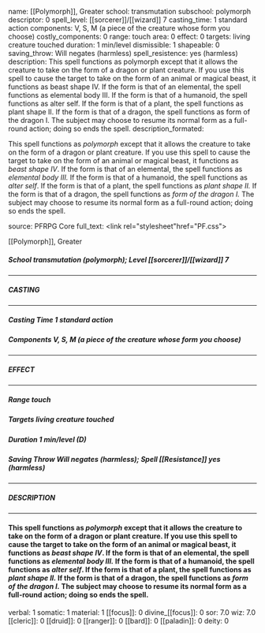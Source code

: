name: [[Polymorph]], Greater
school: transmutation
subschool: polymorph
descriptor: 0
spell_level: [[sorcerer]]/[[wizard]] 7
casting_time: 1 standard action
components: V, S, M (a piece of the creature whose form you choose)
costly_components: 0
range: touch
area: 0
effect: 0
targets: living creature touched
duration: 1 min/level
dismissible: 1
shapeable: 0
saving_throw: Will negates (harmless)
spell_resistence: yes (harmless)
description: This spell functions as polymorph except that it allows the creature to take on the form of a dragon or plant creature. If you use this spell to cause the target to take on the form of an animal or magical beast, it functions as beast shape IV. If the form is that of an elemental, the spell functions as elemental body III. If the form is that of a humanoid, the spell functions as alter self. If the form is that of a plant, the spell functions as plant shape II. If the form is that of a dragon, the spell functions as form of the dragon I. The subject may choose to resume its normal form as a full-round action; doing so ends the spell.
description_formated: <p>This spell functions as <i>polymorph</i> except that it allows the creature to take on the form of a dragon or plant creature. If you use this spell to cause the target to take on the form of an animal or magical beast, it functions as <i>beast shape IV</i>. If the form is that of an elemental, the spell functions as <i>elemental body III.</i> If the form is that of a humanoid, the spell functions as <i>alter self</i>. If the form is that of a plant, the spell functions as <i>plant shape II.</i> If the form is that of a dragon, the spell functions as <i>form of the dragon I.</i> The subject may choose to resume its normal form as a full-round action; doing so ends the spell.</p>
source: PFRPG Core
full_text: <link rel="stylesheet"href="PF.css"><div class="heading"><p class="alignleft">[[Polymorph]], Greater</p><div style="clear: both;"></div></div><div><h5><b>School </b>transmutation (polymorph); <b>Level </b>[[sorcerer]]/[[wizard]] 7</h5></div><hr/><div><h5><b>CASTING</b></h5></div><hr/><div><h5><b>Casting Time </b>1 standard action</h5><h5><b>Components </b>V, S, M (a piece of the creature whose form you choose)</h5></div><hr/><div><h5><b>EFFECT</b></h5></div><hr/><div><h5><b>Range </b>touch</h5><h5><b>Targets </b>living creature touched</h5><h5><b>Duration </b>1 min/level (D)</h5><h5><b>Saving Throw </b>Will negates (harmless); <b>Spell [[Resistance]] </b>yes (harmless)</h5></div><hr/><div><h5><b>DESCRIPTION</b></h5></div><hr/><div><h4><p>This spell functions as <i>polymorph</i> except that it allows the creature to take on the form of a dragon or plant creature. If you use this spell to cause the target to take on the form of an animal or magical beast, it functions as <i>beast shape IV</i>. If the form is that of an elemental, the spell functions as <i>elemental body III.</i> If the form is that of a humanoid, the spell functions as <i>alter self</i>. If the form is that of a plant, the spell functions as <i>plant shape II.</i> If the form is that of a dragon, the spell functions as <i>form of the dragon I.</i> The subject may choose to resume its normal form as a full-round action; doing so ends the spell.</p></h4></div>
verbal: 1
somatic: 1
material: 1
[[focus]]: 0
divine_[[focus]]: 0
sor: 7.0
wiz: 7.0
[[cleric]]: 0
[[druid]]: 0
[[ranger]]: 0
[[bard]]: 0
[[paladin]]: 0
deity: 0
